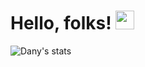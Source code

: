 
# Hello, folks! <img src="https://raw.githubusercontent.com/MartinHeinz/MartinHeinz/master/wave.gif" width="30px">

![Dany's stats](https://github-readme-stats.vercel.app/api?username=danydodson&show_icons=true&hide_title=true)